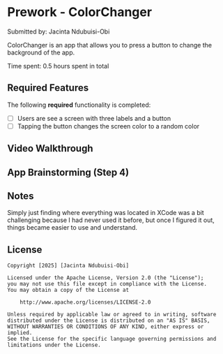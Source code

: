# Prework - ColorChanger

Submitted by: Jacinta Ndubuisi-Obi

ColorChanger is an app that allows you to press a button to change the background of the app. 

Time spent: 0.5 hours spent in total

## Required Features

The following **required** functionality is completed:

- [ ] Users are see a screen with three labels and a button
- [ ] Tapping the button changes the screen color to a random color
 
## Video Walkthrough

## App Brainstorming (Step 4)

## Notes

Simply just finding where everything was located in XCode was a bit challenging because I had never used it before, but once I figured it out, things became easier to use and understand. 

## License

    Copyright [2025] [Jacinta Ndubuisi-Obi]

    Licensed under the Apache License, Version 2.0 (the "License");
    you may not use this file except in compliance with the License.
    You may obtain a copy of the License at

        http://www.apache.org/licenses/LICENSE-2.0

    Unless required by applicable law or agreed to in writing, software
    distributed under the License is distributed on an "AS IS" BASIS,
    WITHOUT WARRANTIES OR CONDITIONS OF ANY KIND, either express or implied.
    See the License for the specific language governing permissions and
    limitations under the License.
